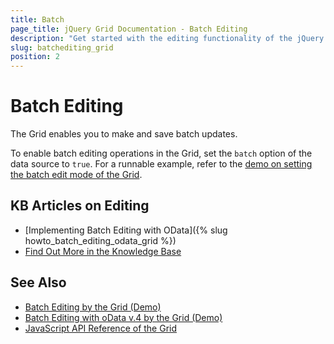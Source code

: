 ```yaml
---
title: Batch
page_title: jQuery Grid Documentation - Batch Editing
description: "Get started with the editing functionality of the jQuery Grid by Kendo UI and learn how to apply the batch edit mode."
slug: batchediting_grid
position: 2
---
```


# Batch Editing

The Grid enables you to make and save batch updates.

To enable batch editing operations in the Grid, set the `batch` option of the data source to `true`. For a runnable example, refer to the [demo on setting the batch edit mode of the Grid](https://demos.telerik.com/kendo-ui/grid/editing).

## KB Articles on Editing

* [Implementing Batch Editing with OData]({% slug howto_batch_editing_odata_grid %})
* [Find Out More in the Knowledge Base](/knowledge-base)

## See Also

* [Batch Editing by the Grid (Demo)](https://demos.telerik.com/kendo-ui/grid/editing)
* [Batch Editing with oData v.4 by the Grid (Demo)](https://demos.telerik.com/kendo-ui/grid/odatav4)
* [JavaScript API Reference of the Grid](/api/javascript/ui/grid)
